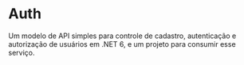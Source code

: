 # Auth
Um modelo de API simples para controle de cadastro, autenticação e autorização de usuários em .NET 6, e um projeto para consumir esse serviço.

